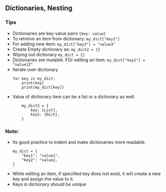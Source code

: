 
## Dictionaries, Nesting

### Tips
- Dictionaries are key-value pairs
    ```{key: value}```
- To retreive an item from dictionary:
    ```my_dict["key1"]```
- For adding new item:
    ```my_dict["key3"] = "value3"```
- Create Empty dictionary as: 
    ```my_dict2 = {}```
- Wiping out dictionary
    ```my_dict = {}```
- Dictionaries are mutable. FOr editing an item:
    ```my_dict["key1"] = "value12"```
- Iterate over dictionary
    ```
    for key in my_dict:
        print(key)
        print(my_dict[key])
    ```
- Value of dictionary item can be a list or a dictionary as well.
    ```
        my_dict3 = {
            key: [List],
            key2: {Dict},
        }
    ```

### Note: 
- Its good practice to indent and make dictionaries more readable. 
    ```
    my_dict = {
        "key1": "value1",
        "key2": "value2,
    }
    ```
- While editing an item, if specified key does not exist, it will create a new key and assign the value to it.
- Keys in dictionary should be unique
